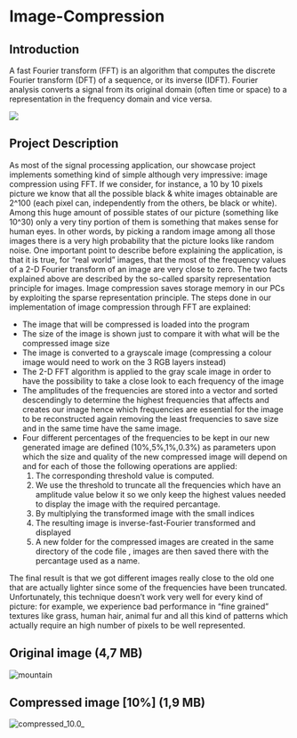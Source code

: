 # Image-Compression
## Introduction
A fast Fourier transform (FFT) is an algorithm that computes the discrete Fourier
transform (DFT) of a sequence, or its inverse (IDFT). Fourier analysis converts a
signal from its original domain (often time or space) to a representation in the
frequency domain and vice versa.

<img src="https://www.researchgate.net/profile/Nuwan_Kuruwitaarachchi/publication/323281289/figure/fig6/AS:701217198059529@1544194616847/Fast-Fourier-Transformation-2-Fast-Fourier-Transformation-To-increase-the-performance.ppm">

## Project Description
As most of the signal processing application, our showcase project implements something kind of simple although very impressive: image compression using FFT.
If we consider, for instance, a 10 by 10 pixels picture we know that all the possible black & white images obtainable are 2^100 (each pixel can, independently from the others, be black or white). Among this huge amount of possible states of our picture (something like 10^30) only a very tiny portion of them is something that makes sense for human eyes. In other words, by picking a random image among all those images there is a very high probability that the picture looks like random noise. One important point to describe before explaining the application, is that it is true, for “real world” images, that the most of the frequency values of a 2-D Fourier transform of an image are very close to zero. The two facts explained above are described by the so-called sparsity representation principle for images.
Image compression saves storage memory in our PCs by exploiting the sparse representation principle.
The steps done in our implementation of image compression through FFT are explained:
* The image that will be compressed is loaded into the program
* The size of the image is shown just to compare it with what will be the compressed image size
* The image is converted to a grayscale image (compressing a colour image would need to work on the 3 RGB layers instead)
* The 2-D FFT algorithm is applied to the gray scale image in order to have the possibility to take a close look to each frequency of the image
* The amplitudes of the frequencies are stored into a vector and sorted descendingly to determine the highest frequencies that affects and creates our image hence which frequencies are essential for the image to be reconstructed again removing the least frequencies to save size and in the same time have the same image.
* Four different percentages of the frequencies to be kept in our new generated image are defined (10%,5%,1%,0.3%) as parameters upon which the size and quality of the new compressed image will depend on and for each of those the following operations are applied:
    1. The corresponding threshold value is computed.
    2. We use the threshold to truncate all the frequencies which have an amplitude value below it so we only keep the highest values needed
        to display the image with the required percantage.
    3. By multiplying the transformed image with the small indices
    4. The resulting image is inverse-fast-Fourier transformed and displayed
    5. A new folder for the compressed images are created in the same directory of the code file , images are then saved there with the percantage used as a name.



The final result is that we got different images really close to the old one that are actually
lighter since some of the frequencies have been truncated. \
Unfortunately, this technique doesn’t work very well for every kind of picture: for example, 
we experience bad performance in “fine grained” textures like grass, human hair, animal fur and all this kind of patterns which actually require an high number of pixels to be well represented.

## Original image (4,7 MB)
![mountain](/uploads/77ff187f4f3b2320c7be23e9bdbdc7f1/mountain.jpg)

## Compressed image [10%] (1,9 MB)
![compressed_10.0_](/uploads/b97fc013c4314b79e17113fd199ac400/compressed_10.0_.jpg)
